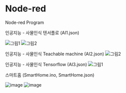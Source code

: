 # Node-red
Node-red Program

인공지능 - 사물인식 텐서플로 (AI1.json)

![그림1](https://user-images.githubusercontent.com/60500365/145125188-bd12f5b4-0687-4d6b-842b-6f12af4b1581.png)
![그림2](https://user-images.githubusercontent.com/60500365/145125201-9ee46cf5-b963-43c5-a45e-362675baf4cb.png)


인공지능 - 사물인식 Teachable machine (AI2.json)
![그림2](https://user-images.githubusercontent.com/60500365/145321881-5cb6cd89-9d81-4fc4-9a94-28abce071825.png)

인공지능 - 사물인식 Tensorflow (AI3.json)
![그림1](https://user-images.githubusercontent.com/60500365/145772771-589ba907-0161-4b23-95b4-db39b98a8d83.png)


스마트홈 (SmartHome.ino, SmartHome.json)

![image](https://user-images.githubusercontent.com/60500365/162844179-0901d347-2d07-46d7-a912-6d05b3d350dc.png)
![image](https://user-images.githubusercontent.com/60500365/162844212-170c6957-a463-4951-911e-c648a67f84a5.png)
